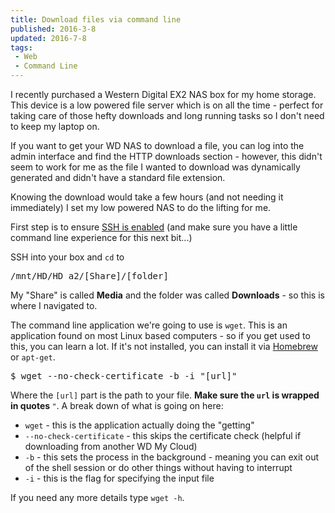 ```yaml
---
title: Download files via command line
published: 2016-3-8
updated: 2016-7-8
tags:
 - Web
 - Command Line
---
```


<p>I recently purchased a Western Digital EX2 NAS box for my home storage. This device is a low powered file server which is on all the time - perfect for taking care of those hefty downloads and long running tasks so I don't need to keep my laptop on.</p>

<p>If you want to get your WD NAS to download a file, you can log into the admin interface and find the HTTP downloads section - however, this didn't seem to work for me as the file I wanted to download was dynamically generated and didn't have a standard file extension.</p>





<p>Knowing the download would take a few hours (and not needing it immediately) I set my low powered NAS to do the lifting for me.</p>





<p>First step is to ensure <a href="http://support.wdc.com/KnowledgeBase/answer.aspx?ID=10435">SSH is enabled</a> (and make sure you have a little command line experience for this next bit...)</p>





<p>SSH into your box and <code>cd</code> to</p>





<pre class="language-bash">/mnt/HD/HD_a2/[Share]/[folder]</pre>









<p>My "Share" is called <strong class="redactor-inline-converted">Media</strong> and the folder was called <strong class="redactor-inline-converted">Downloads</strong> - so this is where I navigated to.</p>





<p>The command line application we're going to use is <code>wget</code>. This is an application found on most Linux based computers - so if you get used to this, you can learn a lot. If it's not installed, you can install it via <a href="http://brew.sh/">Homebrew</a> or <code>apt-get</code>.</p>





<pre class="language-bash">$ wget --no-check-certificate -b -i "[url]"</pre>









<p>Where the&nbsp;<code>[url]</code>&nbsp;part is the path to your file.&nbsp;<strong>Make sure the&nbsp;<code>url</code>&nbsp;is wrapped in quotes&nbsp;</strong><code>"</code>. A break down of what is going on here:</p>





<ul>
<li><code>wget</code> - this is the application actually doing the "getting"</li>
<li><code>--no-check-certificate</code> - this skips the certificate check (helpful if downloading from another WD My Cloud)</li>
<li><code>-b</code> - this sets the process in the background - meaning you can exit out of the shell session or do other things without having to interrupt</li>
<li><code>-i</code> - this is the flag for specifying the input file</li>
</ul>





<p>If you need any more details type <code>wget -h</code>.</p>
